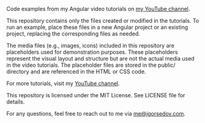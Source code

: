 Code examples from my Angular video tutorials on [my YouTube channel](https://www.youtube.com/@theigorsedov).

This repository contains only the files created or modified in the tutorials. To run an example, place these files in a new Angular project or an existing project, replacing the corresponding files as needed.

The media files (e.g., images, icons) included in this repository are placeholders used for demonstration purposes. These placeholders represent the visual layout and structure but are not the actual media used in the video tutorials. The placeholder files are stored in the public/ directory and are referenced in the HTML or CSS code.

For more tutorials, visit my [YouTube channel](https://www.youtube.com/@theigorsedov).

This repository is licensed under the MIT License. See LICENSE file for details.

For any questions, feel free to reach out to me via [me@igorsedov.com](mailto:me@igorsedov.com).
